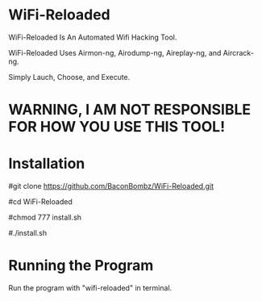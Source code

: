 # WiFi-Reloaded
WiFi-Reloaded Is An Automated Wifi Hacking Tool. 

WiFi-Reloaded Uses Airmon-ng, Airodump-ng, Aireplay-ng, and Aircrack-ng. 

Simply Lauch, Choose, and Execute. 

# WARNING, I AM NOT RESPONSIBLE FOR HOW YOU USE THIS TOOL!

# Installation
#git clone https://github.com/BaconBombz/WiFi-Reloaded.git

#cd WiFi-Reloaded

#chmod 777 install.sh

#./install.sh

# Running the Program
Run the program with "wifi-reloaded" in terminal.
